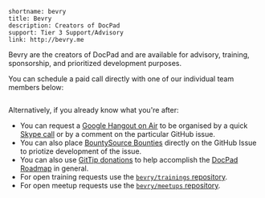 ```
shortname: bevry
title: Bevry
description: Creators of DocPad
support: Tier 3 Support/Advisory
link: http://bevry.me
```

Bevry are the creators of DocPad and are available for advisory, training, sponsorship, and prioritized development purposes.

You can schedule a paid call directly with one of our individual team members below:

<iframe class="clarity-widget" data-c-id="13025" data-c-display-rate="hourly" data-c-width="" frameborder="0" style="border: 0; height: 0"></iframe>
<script async src="https://clarity.fm/assets/widget_loader.js"></script>

Alternatively, if you already know what you're after:

- You can request a [Google Hangout on Air](http://www.google.com/+/learnmore/hangouts/onair.html) to be organised by a quick [Skype call](skype:balupton?add) or by a comment on the particular GitHub issue.
- You can also place [BountySource Bounties](https://www.bountysource.com/faq#bounties) directly on the GitHub Issue to priotize development of the issue.
- You can also use [GitTip donations](https://www.gittip.com/docpad/) to help accomplish the [DocPad Roadmap](/docpad/roadmap) in general.
- For open training requests use the [`bevry/trainings` repository](http://github.com/bevry/trainings).
- For open meetup requests use the [`bevry/meetups` repository](http://github.com/bevry/meetups).
